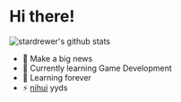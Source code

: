 # Hi there!

<!--
**stardrewer/stardrewer** is a ✨ _special_ ✨ repository because its `README.md` (this file) appears on your GitHub profile.

Here are some ideas to get you started:

- 🔭 I’m currently working on ...
- 🌱 I’m currently learning ...
- 👯 I’m looking to collaborate on ...
- 🤔 I’m looking for help with ...
- 💬 Ask me about ...
- 📫 How to reach me: ...
- 😄 Pronouns: ...
- ⚡ Fun fact: ...
-->

![stardrewer's github stats](https://github-readme-stats.vercel.app/api?username=stardrewer&show_icons=true&count_private=true&include_all_commits=true)

- 🔭 Make a big news
- 🌱 Currently learning Game Development
- 🤔 Learning forever
- ⚡ [nihui](https://github.com/nihui) yyds
